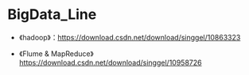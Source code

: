 # BigData_Line

* 《hadoop》：https://download.csdn.net/download/singgel/10863323

* 《Flume & MapReduce》https://download.csdn.net/download/singgel/10958726

